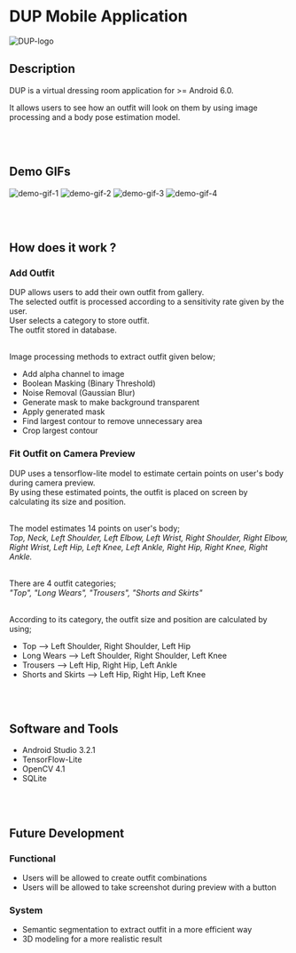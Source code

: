 # DUP Mobile Application
![DUP-logo](https://i.postimg.cc/3JccYRdj/ic-launcher.png)


## Description
DUP is a virtual dressing room application for >= Android 6.0.

It allows users to see how an outfit will look on them by using image processing and a body pose estimation model.

<br/><br/>
## Demo GIFs
![demo-gif-1](https://media.giphy.com/media/lRq2zCDmvhiY20comU/giphy.gif)
![demo-gif-2](https://media.giphy.com/media/l4XVMfFGshXihP4fOK/giphy.gif)
![demo-gif-3](https://media.giphy.com/media/KENK4pVdhei2I0M3Sk/giphy.gif)
![demo-gif-4](https://media.giphy.com/media/RkhdhXMZfnKchoAy0m/giphy.gif)

<br/><br/>
## How does it work ?
### Add Outfit
DUP allows users to add their own outfit from gallery.<br/>
The selected outfit is processed according to a sensitivity rate given by the user.<br/>
User selects a category to store outfit.<br/>
The outfit stored in database.<br/><br/>

Image processing methods to extract outfit given below;
  * Add alpha channel to image
  * Boolean Masking (Binary Threshold)
  * Noise Removal (Gaussian Blur)
  * Generate mask to make background transparent
  * Apply generated mask
  * Find largest contour to remove unnecessary area
  * Crop largest contour

### Fit Outfit on Camera Preview
DUP uses a tensorflow-lite model to estimate certain points on user's body during camera preview.<br/> 
By using these estimated points, the outfit is placed on screen by calculating its size and position.<br/><br/>


The model estimates 14 points on user's body;<br/> 
_Top, Neck, Left Shoulder, Left Elbow, Left Wrist, Right Shoulder, Right Elbow, Right Wrist, Left Hip, Left Knee, Left Ankle, Right Hip, Right Knee, Right Ankle._<br/><br/>


There are 4 outfit categories;<br/>
_"Top", "Long Wears", "Trousers", "Shorts and Skirts"_
<br/><br/>

According to its category, the outfit size and position are calculated by using;<br/>
* Top --> Left Shoulder, Right Shoulder, Left Hip
* Long Wears --> Left Shoulder, Right Shoulder, Left Knee
* Trousers --> Left Hip, Right Hip, Left Ankle
* Shorts and Skirts --> Left Hip, Right Hip, Left Knee


<br/><br/>
## Software and Tools
* Android Studio 3.2.1
* TensorFlow-Lite
* OpenCV 4.1
* SQLite


<br/><br/>
## Future Development
  ### Functional
  * Users will be allowed to create outfit combinations
  * Users will be allowed to take screenshot during preview with a button

  ### System
  * Semantic segmentation to extract outfit in a more efficient way
  * 3D modeling for a more realistic result
